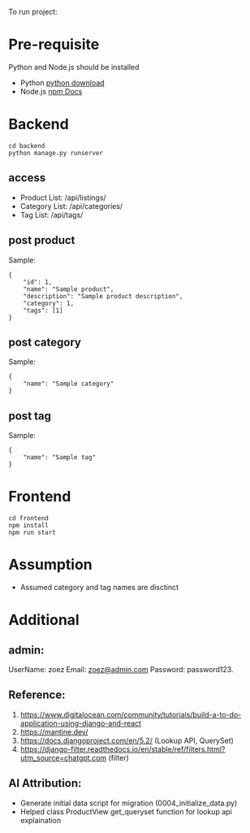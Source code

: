 To run project:

# Pre-requisite

Python and Node.js should be installed
* Python [python download](https://www.python.org/downloads/)
* Node.js [npm Docs](https://docs.npmjs.com/downloading-and-installing-node-js-and-npm#using-a-node-installer-to-install-nodejs-and-npm)

# Backend
```
cd backend
python manage.py runserver
```

## access
* Product List: /api/listings/
* Category List: /api/categories/
* Tag List: /api/tags/

## post product
Sample: 
```
{
    "id": 1,
    "name": "Sample product",
    "description": "Sample product description",
    "category": 1,
    "tags": [1]
}
```
## post category
Sample:
```
{
    "name": "Sample category"
}
```

## post tag
Sample:
```
{
    "name": "Sample tag"
}
```

# Frontend
```
cd frontend
npm install
npm run start
```

# Assumption
* Assumed category and tag names are disctinct

# Additional
## admin:
UserName: zoez
Email: zoez@admin.com
Password: password123.

## Reference:
1. https://www.digitalocean.com/community/tutorials/build-a-to-do-application-using-django-and-react
2. https://mantine.dev/
3. https://docs.djangoproject.com/en/5.2/ (Lookup API, QuerySet)
4. https://django-filter.readthedocs.io/en/stable/ref/filters.html?utm_source=chatgpt.com (filter)

## AI Attribution:
* Generate initial data script for migration (0004_initialize_data.py)
* Helped class ProductView get_queryset function for lookup api explaination